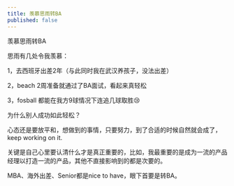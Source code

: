 ```yaml
---
title: 羡慕思雨转BA
published: false
---
```

羡慕思雨转BA

思雨有几处令我羡慕：

1，去西班牙出差2年（与此同时我在武汉养孩子，没法出差）

2，beach 2周准备就通过了BA面试，看起来真轻松

3，fosball 都能在我方9球情况下连追几球取胜😢

为什么别人成功如此轻松？

心态还是要放平和，想做到的事情，只要努力，到了合适的时候自然就会成了，keep working on it.

关键是自己心里要认清什么才是真正重要的，比如，我最重要的是成为一流的产品经理以打造一流的产品，其他不直接影响到的都是次要的。

MBA、海外出差、Senior都是nice to have，眼下首要是转BA。
